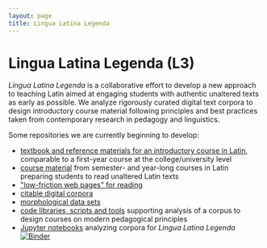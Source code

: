 ```yaml
---
layout: page
title: Lingua Latina Legenda
---
```


# Lingua Latina Legenda (L3)

*Lingua Latina Legenda* is a collaborative effort to develop a new approach to teaching Latin aimed at engaging students with authentic unaltered texts as early as possible.   We analyze rigorously curated digital text corpora to design introductory course material following principles and best practices taken from contemporary research in pedagogy and linguistics.

Some repositories we are currently beginning to develop:

- [textbook and reference materials for an introductory course in Latin](https://lingualatina.github.io/textbook/), comparable to a first-year course at the college/university level
-  [course material](https://lingualatina.github.io/courses/) from semester- and year-long courses in Latin preparing students to read unaltered Latin texts
- ["low-friction web pages" for reading](https://lingualatina.github.io/reading/)
- [citable digital corpora](https://lingualatina.github.io/texts/)
- [morphological data sets](https://lingualatina.github.io/morphology/)
- [code libraries, scripts and tools](https://lingualatina.github.io/analysis/) supporting analysis of a corpus to design courses on modern pedagogical principles
- [Jupyter notebooks](https://github.com/LinguaLatina/lingualatina-ipynb) analyzing corpora for *Lingua Latina Legenda* [![Binder](https://mybinder.org/badge_logo.svg)](https://mybinder.org/v2/gh/lingualatina/lingualatina-ipynb/master)
